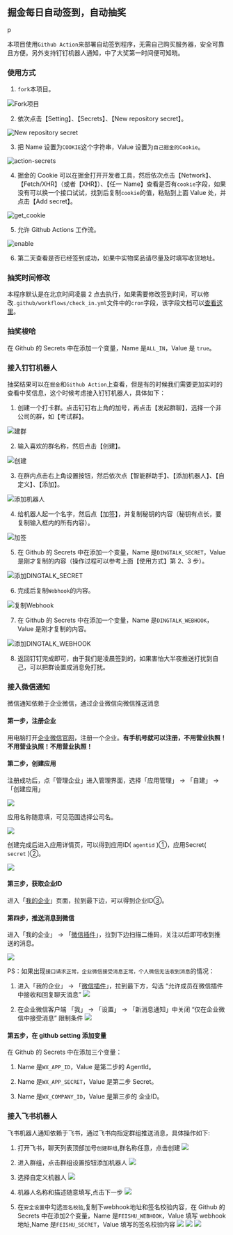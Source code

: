 ## 掘金每日自动签到，自动抽奖
p

本项目使用`Github Action`来部署自动签到程序，无需自己购买服务器，安全可靠且方便。另外支持钉钉机器人通知，中了大奖第一时间便可知晓。

### 使用方式

1. `fork`本项目。

![Fork项目](./statics/imgs/fork.png)

2. 依次点击【Setting】、【Secrets】、【New repository secret】。

![New repository secret](./statics/imgs/secrets.png)

3. 把 Name 设置为`COOKIE`这个字符串，Value 设置为`自己掘金的Cookie`。

![action-secrets](./statics/imgs/action-secrets.jpg)

4. 掘金的 Cookie 可以在掘金打开开发者工具，然后依次点击【Network】、【Fetch/XHR】（或者【XHR】）、【任一 Name】查看是否有`cookie`字段，如果没有可以换一个接口试试，找到后复制`cookie`的值，粘贴到上面 Value 处，并点击【Add secret】。

![get_cookie](./statics/imgs/get_cookie.png)

5. 允许 Github Actions 工作流。

![enable](./statics/imgs/enable.png)

6. 第二天查看是否已经签到成功，如果中实物奖品请尽量及时填写收货地址。

### 抽奖时间修改

本程序默认是在北京时间凌晨 2 点去执行，如果需要修改签到时间，可以修改`.github/workflows/check_in.yml`文件中的`cron`字段，该字段文档可以[查看这里](https://docs.github.com/en/actions/reference/events-that-trigger-workflows)。

### 抽奖梭哈
在 Github 的 Secrets 中在添加一个变量，Name 是`ALL_IN`，Value 是 `true`。
### 接入钉钉机器人

抽奖结果可以在`掘金`和`Github Action`上查看，但是有的时候我们需要更加实时的查看中奖信息，这个时候考虑接入钉钉机器人，具体如下：

1. 创建一个打卡群。点击钉钉右上角的加号，再点击【发起群聊】，选择一个非公司的群，如【考试群】。

![建群](./statics/imgs/dingtalk1.png)

2. 输入喜欢的群名称，然后点击【创建】。

![创建](./statics/imgs/dingtalk2.png)

3. 在群内点击右上角设置按钮，然后依次点【智能群助手】、【添加机器人】、【自定义】、【添加】。

![添加机器人](./statics/imgs/dingtalk3.png)

4. 给机器人起一个名字，然后点【加签】，并复制秘钥的内容（秘钥有点长，要复制输入框内的所有内容）。

![加签](./statics/imgs/dingtalk4.png)

5. 在 Github 的 Secrets 中在添加一个变量，Name 是`DINGTALK_SECRET`，Value 是刚才复制的内容（操作过程可以参考上面【使用方式】第 2、3 步）。

![添加DINGTALK_SECRET](./statics/imgs/dingtalk5.png)

6. 完成后复制`Webhook`的内容。

![复制Webhook](./statics/imgs/dingtalk6.png)

7. 在 Github 的 Secrets 中在添加一个变量，Name 是`DINGTALK_WEBHOOK`，Value 是刚才复制的内容。

![添加DINGTALK_WEBHOOK](./statics/imgs/dingtalk7.png)

8. 返回钉钉完成即可，由于我们是凌晨签到的，如果害怕大半夜推送打扰到自己，可以把群设置成消息免打扰。

### 接入微信通知

微信通知依赖于企业微信，通过企业微信向微信推送消息

#### 第一步，注册企业

用电脑打开[企业微信官网](https://work.weixin.qq.com/)，注册一个企业。**有手机号就可以注册，不用营业执照！不用营业执照！不用营业执照！**

#### 第二步，创建应用

注册成功后，点「管理企业」进入管理界面，选择「应用管理」 → 「自建」 →  「创建应用」

![](https://theseven.ftqq.com/20210208143228.png)

应用名称随意填，可见范围选择公司名。


![](https://theseven.ftqq.com/20210208143327.png)

创建完成后进入应用详情页，可以得到应用ID( `agentid` )①，应用Secret( `secret` )②。


![](https://theseven.ftqq.com/20210208143553.png)

#### 第三步，获取企业ID

进入「[我的企业](https://work.weixin.qq.com/wework_admin/frame#profile)」页面，拉到最下边，可以得到企业ID③。


#### 第四步，推送消息到微信

进入「我的企业」 → 「[微信插件](https://work.weixin.qq.com/wework_admin/frame#profile/wxPlugin)」，拉到下边扫描二维码，关注以后即可收到推送的消息。

![](https://theseven.ftqq.com/20210208144808.png)

PS：如果出现`接口请求正常，企业微信接受消息正常，个人微信无法收到消息`的情况：

1. 进入「我的企业」 → 「[微信插件](https://work.weixin.qq.com/wework_admin/frame#profile/wxPlugin)」，拉到最下方，勾选 “允许成员在微信插件中接收和回复聊天消息”
![](https://img.ams1.imgbed.xyz/2021/06/01/HPIRU.jpg)

2. 在企业微信客户端 「我」 → 「设置」  → 「新消息通知」中关闭 “仅在企业微信中接受消息” 限制条件
![](https://img.ams1.imgbed.xyz/2021/06/01/HPKPX.jpg)

#### 第五步，在 github setting 添加变量

在 Github 的 Secrets 中在添加三个变量：

1. Name 是`WX_APP_ID`，Value 是第二步的 AgentId。

2. Name 是`WX_APP_SECRET`，Value 是第二步 Secret。

3. Name 是`WX_COMPANY_ID`，Value 是第三步的 企业ID。

### 接入飞书机器人

飞书机器人通知依赖于飞书，通过飞书向指定群组推送消息，具体操作如下:

1. 打开飞书，聊天列表顶部加号`创建群组`,群名称任意，点击创建
![](./statics/imgs/feishu1.png)

2. 进入群组，点击群组设置按钮添加机器人
![](./statics/imgs/feishu2.png)

3. 选择自定义机器人
![](./statics/imgs/feishu3.png)

4. 机器人名称和描述随意填写,点击下一步
![](./statics/imgs/feishu4.png)

5. 在`安全设置`中勾选`签名校验`,复制下webhook地址和签名校验内容，在 Github 的 Secrets 中在添加2个变量，Name 是`FEISHU_WEBHOOK`，Value 填写 webhook地址,Name 是`FEISHU_SECRET`，Value 填写的签名校验内容
![](./statics/imgs/feishu5.png)
![](./statics/imgs/feishu6.png)
![](./statics/imgs/feishu7.png)
